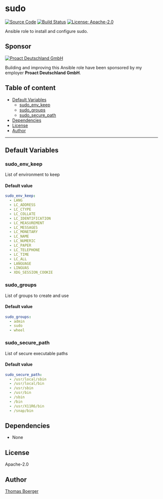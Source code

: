 # sudo

[![Source Code](https://img.shields.io/badge/github-source%20code-blue?logo=github&logoColor=white)](https://github.com/rolehippie/sudo) [![Build Status](https://img.shields.io/drone/build/rolehippie/sudo/master?logo=drone)](https://cloud.drone.io/rolehippie/sudo) [![License: Apache-2.0](https://img.shields.io/github/license/rolehippie/sudo)](https://github.com/rolehippie/sudo/blob/master/LICENSE) 

Ansible role to install and configure sudo. 

## Sponsor 

[![Proact Deutschland GmbH](https://proact.eu/wp-content/uploads/2020/03/proact-logo.png)](https://proact.eu) 

Building and improving this Ansible role have been sponsored by my employer **Proact Deutschland GmbH**.

## Table of content

* [Default Variables](#default-variables)
  * [sudo_env_keep](#sudo_env_keep)
  * [sudo_groups](#sudo_groups)
  * [sudo_secure_path](#sudo_secure_path)
* [Dependencies](#dependencies)
* [License](#license)
* [Author](#author)

---

## Default Variables

### sudo_env_keep

List of environment to keep

#### Default value

```YAML
sudo_env_keep:
  - LANG
  - LC_ADDRESS
  - LC_CTYPE
  - LC_COLLATE
  - LC_IDENTIFICATION
  - LC_MEASUREMENT
  - LC_MESSAGES
  - LC_MONETARY
  - LC_NAME
  - LC_NUMERIC
  - LC_PAPER
  - LC_TELEPHONE
  - LC_TIME
  - LC_ALL
  - LANGUAGE
  - LINGUAS
  - XDG_SESSION_COOKIE
```

### sudo_groups

List of groups to create and use

#### Default value

```YAML
sudo_groups:
  - admin
  - sudo
  - wheel
```

### sudo_secure_path

List of secure executable paths

#### Default value

```YAML
sudo_secure_path:
  - /usr/local/sbin
  - /usr/local/bin
  - /usr/sbin
  - /usr/bin
  - /sbin
  - /bin
  - /usr/X11R6/bin
  - /snap/bin
```

## Dependencies

* None

## License

Apache-2.0

## Author

[Thomas Boerger](https://github.com/tboerger)
